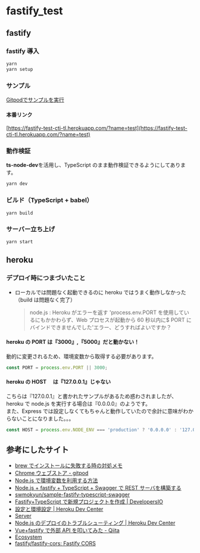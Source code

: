 # fastify_test

## fastify

### fastify 導入

```bash
yarn
yarn setup

```

### サンプル

<a title="Gitpod" href="https://gitpod.io/#https://github.com/cti1650/fastify_test" rel="nofollow noreferrer noopener" target="_blank" class="btn btn-primary">Gitpodでサンプルを実行</a>

#### 本番リンク

[https://fastify-test-cti-tl.herokuapp.com/?name=test](https://fastify-test-cti-tl.herokuapp.com/?name=test)

### 動作検証

**ts-node-dev**を活用し、TypeScript のまま動作検証できるようにしてあります。

```node.js
yarn dev
```

### ビルド（TypeScript + babel）

```
yarn build
```

### サーバー立ち上げ

```
yarn start
```

## heroku

### デプロイ時につまづいたこと

- ローカルでは問題なく起動できるのに heroku ではうまく動作しなかった（build は問題なく完了）
  > node.js : Heroku がエラーを返す 'process.env.PORT を使用しているにもかかわらず、Web プロセスが起動から 60 秒以内に$ PORT にバインドできませんでした'エラー、どうすればよいですか？

#### heroku の PORT は『3000』,『5000』だと動かない！

動的に変更されるため、環境変数から取得する必要があります。

```js
const PORT = process.env.PORT || 3000;
```

#### heroku の HOST 　は『127.0.0.1』じゃない

こちらは『127.0.0.1』と書かれたサンプルがあるため惑わされましたが、
heroku で node.js を実行する場合は『0.0.0.0』のようです。  
また、Express では設定しなくてもちゃんと動作していたので余計に意味がわからないことになりました。。。

```js
const HOST = process.env.NODE_ENV === 'production' ? '0.0.0.0' : '127.0.0.1';
```

## 参考にしたサイト

- [brew でインストールに失敗する時の対処メモ](https://zenn.dev/souq/articles/3c0591a50f39269793c9)
- [Chrome ウェブストア - gitpod](https://chrome.google.com/webstore/search/gitpod?hl=ja)
- [Node.js で環境変数を利用する方法](https://www.twilio.com/blog/working-with-environment-variables-in-node-js-html-jp)
- [Node.js + fastify + TypeScript + Swagger で REST サーバを構築する](https://zenn.dev/mokyn/articles/b5f727d30596fe)
- [swmokyun/sample-fastify-typescript-swagger](https://github.com/swmokyun/sample-fastify-typescript-swagger)
- [Fastify+TypeScript で新規プロジェクトを作成 | DevelopersIO](https://dev.classmethod.jp/articles/fastify-typescript-getting-started/)
- [設定と環境設定 | Heroku Dev Center](https://devcenter.heroku.com/ja/articles/config-vars)
- [Server](https://www.fastify.io/docs/latest/Server/#listen)
- [Node.js のデプロイのトラブルシューティング | Heroku Dev Center](https://devcenter.heroku.com/ja/articles/troubleshooting-node-deploys#incorrect-port-setup)
- [Vue+fastify で外部 API を叩いてみた - Qiita](https://qiita.com/RyBB/items/1f4fe302b3e4fc59c026)
- [Ecosystem](https://www.fastify.io/docs/latest/Ecosystem/#core)
- [fastify/fastify-cors: Fastify CORS](https://github.com/fastify/fastify-cors)
